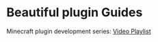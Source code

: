 # Beautiful plugin Guides


Minecraft plugin development series: [Video Playlist](https://www.youtube.com/playlist?list=PLA3Ol25HSFFt8O4EdsonxG_SUUS6zpNtX)
